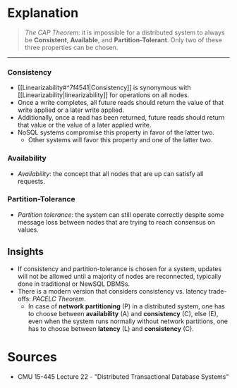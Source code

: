 # Explanation

> *The CAP Theorem*: it is impossible for a distributed system to always be **Consistent**, **Available**, and **Partition-Tolerant**. Only two of these three properties can be chosen.

---

### Consistency
- [[Linearizability#^7f4541|Consistency]] is synonymous with [[Linearizability|linearizability]] for operations on all nodes.
- Once a write completes, all future reads should return the value of that write applied or a later write applied.
- Additionally, once a read has been returned, future reads should return that value or the value of a later applied write.
- NoSQL systems compromise this property in favor of the latter two.
	- Other systems will favor this property and one of the latter two.

### Availability
- *Availability*: the concept that all nodes that are up can satisfy all requests.

### Partition-Tolerance
- *Partition tolerance*: the system can still operate correctly despite some message loss between nodes that are trying to reach consensus on values.

## Insights
- If consistency and partition-tolerance is chosen for a system, updates will not be allowed until a majority of nodes are reconnected, typically done in traditional or NewSQL DBMSs.
- There is a modern version that considers consistency vs. latency trade-offs: *PACELC Theorem*.
	- In case of **network partitioning** (P) in a distributed system, one has to choose between **availability** (A) and **consistency** (C), else (E), even when the system runs normally without network partitions, one has to choose between **latency** (L) and **consistency** (C).

# Sources
- CMU 15-445 Lecture 22 - "Distributed Transactional Database Systems"